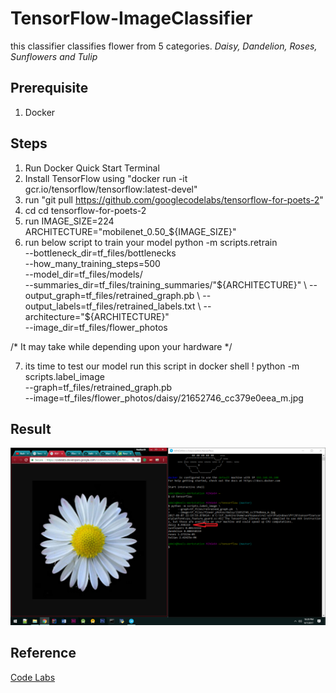 # TensorFlow-ImageClassifier

this classifier classifies flower from 5 categories.
*Daisy, Dandelion, Roses, Sunflowers and Tulip*

## Prerequisite
1) Docker 

## Steps
1) Run Docker Quick Start Terminal
2) Install TensorFlow using "docker run -it gcr.io/tensorflow/tensorflow:latest-devel"
3) run "git pull https://github.com/googlecodelabs/tensorflow-for-poets-2"
4) cd cd tensorflow-for-poets-2
5) run IMAGE_SIZE=224 ARCHITECTURE="mobilenet_0.50_${IMAGE_SIZE}"
6) run below script to train your model 
    python -m scripts.retrain \
  --bottleneck_dir=tf_files/bottlenecks \
  --how_many_training_steps=500 \
  --model_dir=tf_files/models/ \
  --summaries_dir=tf_files/training_summaries/"${ARCHITECTURE}" \
  --output_graph=tf_files/retrained_graph.pb \
  --output_labels=tf_files/retrained_labels.txt \
  --architecture="${ARCHITECTURE}" \
  --image_dir=tf_files/flower_photos
 
 /* It may take while depending upon your hardware */
 
 7) its time to test our model run this script in docker shell !
      python -m scripts.label_image \
    --graph=tf_files/retrained_graph.pb  \
    --image=tf_files/flower_photos/daisy/21652746_cc379e0eea_m.jpg
    
## Result
![output](https://github.com/NeelkanthDabhi/TensorFlow-ImageClassifier/blob/master/result.png)
## Reference
[Code Labs](https://codelabs.developers.google.com/codelabs/tensorflow-for-poets/#0)

